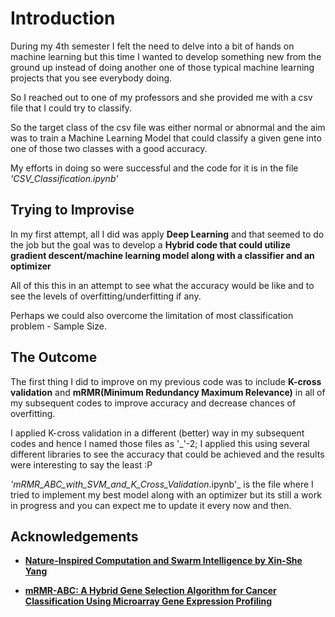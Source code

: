 
# Introduction

During my 4th semester I felt the need to delve into a bit of hands on machine learning but this time I wanted to develop something new from the ground up instead of doing another one of those typical machine learning projects that you see everybody doing.

So I reached out to one of my professors and she provided me with a csv file that I could try to classify.

So the target class of the csv file was either normal or abnormal and the aim was to train a Machine Learning Model that could classify a given gene into one of those two classes with a good accuracy.

My efforts in doing so were successful and the code for it is in the file _'CSV_Classification.ipynb'_

## Trying to Improvise

In my first attempt, all I did was apply __Deep Learning__ and that seemed to do the job but the goal was to develop a __Hybrid code that could utilize gradient descent/machine learning model along with a classifier and an optimizer__

All of this this in an attempt to see what the accuracy would be like and to see the levels of overfitting/underfitting if any.

Perhaps we could also overcome the limitation of most classification problem - Sample Size.

## The Outcome

The first thing I did to improve on my previous code was to include __K-cross validation__ and __mRMR(Minimum Redundancy Maximum Relevance)__ in all of my subsequent codes to improve accuracy and decrease chances of overfitting.

I applied K-cross validation in a different (better) way in my subsequent codes and hence I named those files as '_'-2; I applied this using several different libraries to see the accuracy that could be achieved and the results were interesting to say the least :P

_'mRMR_ABC_with_SVM_and_K_Cross_Validation_.ipynb'_ is the file where I tried to implement my best model along with an optimizer but its still a work in progress and you can expect me to update it every now and then.


## Acknowledgements

 - __[Nature-Inspired Computation and Swarm Intelligence by Xin-She Yang](https://www.elsevier.com/books/nature-inspired-computation-and-swarm-intelligence/yang/978-0-12-819714-1)__
 
 - __[mRMR-ABC: A Hybrid Gene Selection Algorithm for Cancer Classification Using Microarray Gene Expression Profiling](https://www.hindawi.com/journals/bmri/2015/604910/)__


